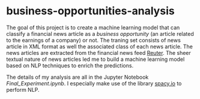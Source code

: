 # business-opportunities-analysis
The goal of this project is to create a machine learning model that can classify a financial news article as a *business opportunity* (an article related to the earnings of a company) or not. The traning set consists of news article in XML format as well the associated class of each news article. The news articles are extracted from the financial news feed [Reuter](https://www.reuter.com/). The sheer textual nature of news articles led me to build a machine learning model based on NLP techniques to enrich the predictions.

The details of my analysis are all in the Jupyter Notebook *Final_Experiment.ipynb*.
I especially make use of the library [spacy.io](https://www.spacy.io) to perform NLP.
